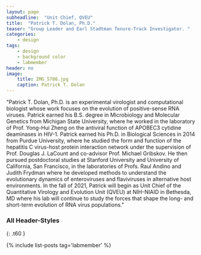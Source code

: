 ```yaml
---
layout: page
subheadline:  "Unit Chief, QVEU"
title:  "Patrick T. Dolan, Ph.D."
teaser: "Group Leader and Earl Stadtman Tenure-Track Investigator. "
categories:
    - design
tags:
    - design
    - background color
    - labmember
header: no
image:
    title: IMG_5786.jpg
    caption: Patrick T. Dolan
---
```

"Patrick T. Dolan, Ph.D. is an experimental virologist and computational biologist whose work focuses on the evolution of positive-sense RNA viruses. Patrick earned his B.S. degree in Microbiology and Molecular Genetics from Michigan State University, where he worked in the laboratory of Prof. Yong-Hui Zheng on the antiviral function of APOBEC3 cytidine deaminases in HIV-1. Patrick earned his Ph.D. in Biological Sciences in 2014 from Purdue University, where he studied the form and function of the hepatitis C virus-host protein interaction network under the supervision of Prof. Douglas J. LaCount and co-advisor Prof. Michael Gribskov. He then pursued postdoctoral studies at Stanford University and University of California, San Francisco, in the laboratories of Profs. Raul Andino and Judith Frydman where he developed methods to understand the evolutionary dynamics of enteroviruses and flaviviruses in alternative host environments. In the fall of 2021, Patrick will begin as Unit Chief of the Quantitative Virology and Evolution Unit (QVEU) at NIH-NIAID in Bethesda, MD where his lab will continue to study the forces that shape the long- and short-term evolution of RNA virus populations."

### All Header-Styles
{: .t60 }

{% include list-posts tag='labmember' %}
